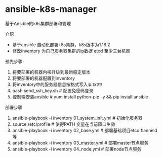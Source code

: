 # ansible-k8s-manager
基于Ansible的k8s集群部署和管理

介绍
* 基于ansible 自动化部署k8s集群，k8s版本为1.16.2
* 修改inventory 为自己服务器集群的ip数据 etcd 至少三台机器


预先步骤:
1. 将要部署的机器内核升级到最新稳定版本
2. 将要部署的机器配置到inventory
3. 将inventory中的服务器信息按格式写入ip.txt中
4. bash send_ssh_key.sh  # 配置免密码登录
5. 控制端安装ansible # yum install python-pip -y && pip install ansible

部署步骤
1. ansible-playbook -i inventory 01_system_init.yml # 初始化服务器
2. source /etc/profile  # 使得PATH 变量在当前窗口生效
3. ansible-playbook -i inventory 02_base.yml # 部署基础项目etcd flanneld 等
4. ansible-playbook -i inventory 03_master.yml # 部署master节点服务
5. ansible-playbook -i inventory 04_node.yml # 部署node节点服务
